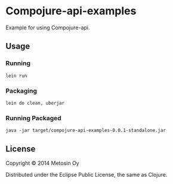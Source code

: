 # Compojure-api-examples

Example for using Compojure-api.

## Usage

### Running

```lein run```

### Packaging

```lein do clean, uberjar```

### Running Packaged
```java -jar target/compojure-api-examples-0.0.1-standalone.jar```

## License

Copyright © 2014 Metosin Oy

Distributed under the Eclipse Public License, the same as Clojure.
